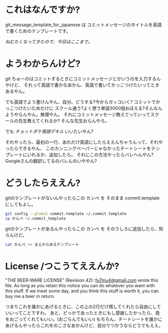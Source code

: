 # これはなんですか?

git_message_template_for_japanese は コミットメッセージのタイトルを英語で書くためのテンプレートです。

*ねむたくなってきたので、今日はここまで。*

# ようわからんけど?

git ちゅーのはコミットするときにコミットメッセージとかいうのを入力するんやけど、
それって英語で書かなあかん、英語で書いてかっこつけたいってときあるやん。

でも英語でよう書けんやん、自分。どうする?今からガッコいく? コミットでかっこつけたいためだけに
スクール通う?よく使う単語3000個おぼえる?そんなんようやらんやん。無理やん。
それにコミットメッセージ教えてっていってスクールの先生教えてくれるか? そんな先生おらんやろ。

でも *チョットダケ英語デキル* いいたいやん?

それやったら、最初の一行、あれだけ英語にしたらええんちゃうんって、それやったらできるやん、
このカンニングペーパーじゃなかったチートシートをテンプレートにいれるか、追加したら。
それにこの方法やったらバレへんやん? Googleさんの翻訳してるのバレんのいややん?

# どうしたらええん?

gitのテンプレートがないんやったらこの カンペ を そのまま commit.templateにしてもよし。

```bash
git config --global commit.template ~/.commit_template
cp かんぺ ~/.commit_template
```
gitのテンプレートがあるんやったらこの カンペ を そのうしろに追加したら、知らんけど。

```bash
cat かんぺ >> まえからあるテンプレート
```

# License /つこうてええんか?

"THE BEER-WARE LICENSE" (Revision 42):
<fu7mu4@gmail.com> wrote this file. As long as you retain this notice you can do whatever you want with this stuff. 
If we meet some day, and you think this stuff is worth it, you can buy me a beer in return.

つまりこれを誰かにあげるときに、この上の2行だけ残してくれたら自由にしていいってことですわ。
あと、どっかであったときにもし感謝したかったら、酒をおごってくれてもいい。(おごらんでもいい)
もちろん、チートシートを誰かにあげるんやったらこれをのこさなあかんけど、自分でつかうならどうでもええ。
